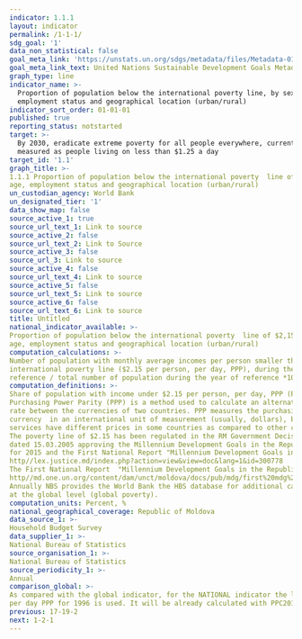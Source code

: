 ```yaml
---
indicator: 1.1.1
layout: indicator
permalink: /1-1-1/
sdg_goal: '1'
data_non_statistical: false
goal_meta_link: 'https://unstats.un.org/sdgs/metadata/files/Metadata-01-01-01a.pdf'
goal_meta_link_text: United Nations Sustainable Development Goals Metadata (pdf 894kB)
graph_type: line
indicator_name: >-
  Proportion of population below the international poverty line, by sex, age,
  employment status and geographical location (urban/rural)
indicator_sort_order: 01-01-01
published: true
reporting_status: notstarted
target: >-
  By 2030, eradicate extreme poverty for all people everywhere, currently
  measured as people living on less than $1.25 a day
target_id: '1.1'
graph_title: >-
1.1.1 Proportion of population below the international poverty  line of $2,15 a day, by sex, 
age, employment status and geographical location (urban/rural)
un_custodian_agency: World Bank
un_designated_tier: '1'
data_show_map: false
source_active_1: true
source_url_text_1: Link to source
source_active_2: false
source_url_text_2: Link to Source
source_active_3: false
source_url_3: Link to source
source_active_4: false
source_url_text_4: Link to source
source_active_5: false
source_url_text_5: Link to source
source_active_6: false
source_url_text_6: Link to source
title: Untitled
national_indicator_available: >-
Proportion of population below the international poverty  line of $2,15 a day, by sex, 
age, employment status and geographical location (urban/rural)
computation_calculations: >-
Number of population with monthly average incomes per person smaller than the value of 
international poverty line ($2.15 per person, per day, PPP), during the period of 
reference / total number of population during the year of reference *100
computation_definitions: >-
Share of population with income under $2.15 per person, per day, PPP (Purchasing Power Parity). 
Purchasing Power Parity (PPP) is a method used to calculate an alternative exchange 
rate between the currencies of two countries. PPP measures the purchasing power of one 
currency  in an international unit of measurement (usually, dollars), because goods and 
services have different prices in some countries as compared to other countries.
The poverty line of $2.15 has been regulated in the RM Government Decision No. 288 
dated 15.03.2005 approving the Millennium Development Goals in the Republic of Moldova 
for 2015 and the First National Report "Millennium Development Goals in the Republic of Moldova"
http//lex.justice.md/index.php?action=view&view=doc&lang=1&id=300778
The First National Report  "Millennium Development Goals in the Republic of Moldova"
http//md.one.un.org/content/dam/unct/moldova/docs/pub/mdg/first%20mdg%20rom.pdf
Annually NBS provides the World Bank the HBS database for additional calculations
at the global level (global poverty).
computation_units: Percent, %
national_geographical_coverage: Republic of Moldova
data_source_1: >-
Household Budget Survey 
data_supplier_1: >-
National Bureau of Statistics
source_organisation_1: >-
National Bureau of Statistics
source_periodicity_1: >-
Annual
comparison_global: >-
As compared with the global indicator, for the NATIONAL indicator the level of 2.15$ 
per day PPP for 1996 is used. It will be already calculated with PPC2011
previous: 17-19-2
next: 1-2-1
---
```

